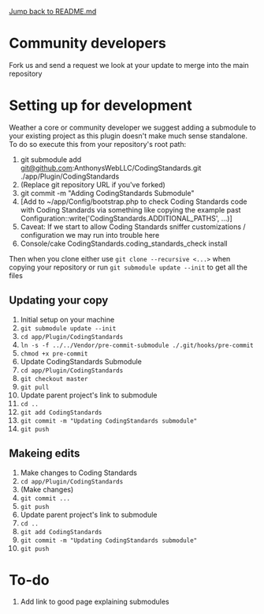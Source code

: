 [Jump back to README.md](README.md)

# Community developers #
Fork us and send a request we look at your update to merge into the main repository

# Setting up for development #
Weather a core or community developer we suggest adding a submodule to your existing project as this plugin doesn't make much sense standalone.  To do so execute this from your repository's root path:

1. git submodule add git@github.com:AnthonysWebLLC/CodingStandards.git ./app/Plugin/CodingStandards
 1. (Replace git repository URL if you've forked)
1. git commit -m "Adding CodingStandards Submodule"
1. [Add to ~/app/Config/bootstrap.php to check Coding Standards code with Coding Standards via something like copying the example past Configuration::write('CodingStandards.ADDITIONAL_PATHS', ...)]
 1. Caveat: If we start to allow Coding Standards sniffer customizations / configuration we may run into trouble here
1. Console/cake CodingStandards.coding_standards_check install

Then when you clone either use `git clone --recursive <...>` when copying your repository or run `git submodule update --init` to get all the files

## Updating your copy ##
1. Initial setup on your machine
 1. `git submodule update --init`
 1. `cd app/Plugin/CodingStandards`
 1. `ln -s -f ../../Vendor/pre-commit-submodule ./.git/hooks/pre-commit`
 1. `chmod +x pre-commit`
1. Update CodingStandards Submodule
 1. `cd app/Plugin/CodingStandards`
 1. `git checkout master`
 1. `git pull`
1. Update parent project's link to submodule
 1. `cd ..`
 1. `git add CodingStandards`
 1. `git commit -m "Updating CodingStandards submodule"`
 1. `git push`

## Makeing edits ##

1. Make changes to Coding Standards
 1. `cd app/Plugin/CodingStandards`
 1. (Make changes)
 1. `git commit ...`
 1. `git push`
1. Update parent project's link to submodule
 1. `cd ..`
 1. `git add CodingStandards`
 1. `git commit -m "Updating CodingStandards submodule"`
 1. `git push`


# To-do #

1. Add link to good page explaining submodules
